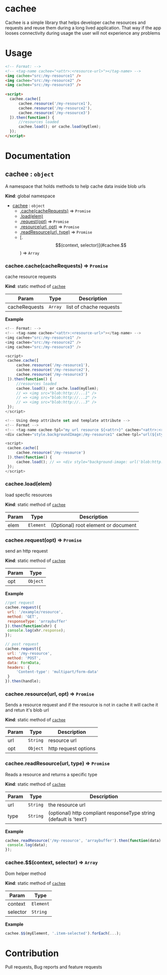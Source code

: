 # cachee
Cachee is a simple library that helps developer cache resources and requests and reuse them during a long lived application. That way if the app looses connectivity during usage the user will not experience any problems
# Usage
```html
<!-- Format: -->
<!-- <tag-name cachee="<attr>:<resource-url>"></tag-name> -->
<img cachee="src:/my-resource1" />
<img cachee="src:/my-resource2" />
<img cachee="src:/my-resource3" />
 
<script>
  cachee.cache([
      cachee.resource('/my-resource1'),
      cachee.resource('/my-resource2'),
      cachee.resource('/my-resource3')
  ]).then(function() {
      //resources loaded
      cachee.load(); or cache.load(myElem);
  });
</script>
```
# Documentation
<a name="cachee"></a>

## cachee : <code>object</code>
A namespace that holds methods to help cache data inside blob urls

**Kind**: global namespace  

* [cachee](#cachee) : <code>object</code>
    * [.cache(cacheRequests)](#cachee.cache) ⇒ <code>Promise</code>
    * [.load(elem)](#cachee.load)
    * [.request(opt)](#cachee.request) ⇒ <code>Promise</code>
    * [.resource(url, opt)](#cachee.resource) ⇒ <code>Promise</code>
    * [.readResource(url, type)](#cachee.readResource) ⇒ <code>Promise</code>
    * [.$$(context, selector)](#cachee.$$) ⇒ <code>Array</code>

<a name="cachee.cache"></a>

### cachee.cache(cacheRequests) ⇒ <code>Promise</code>
cache resource requests

**Kind**: static method of <code>[cachee](#cachee)</code>  

| Param | Type | Description |
| --- | --- | --- |
| cacheRequests | <code>Array</code> | list of chache requests |

**Example**  
```js
<!-- Format: -->
<!-- <tag-name cachee="<attr>:<resource-url>"></tag-name> -->
<img cachee="src:/my-resource1" />
<img cachee="src:/my-resource2" />
<img cachee="src:/my-resource3" />

<script>
 cachee.cache([
     cachee.resource('/my-resource1'),
     cachee.resource('/my-resource2'),
     cachee.resource('/my-resource3')
 ]).then(function() {
     //resources loaded
     cachee.load(); or cache.load(myElem);
     // => <img src="blob:http://...1" />
     // => <img src="blob:http://...2" />
     // => <img src="blob:http://...3" />
 });
</script>

<!-- Using deep attribute set and template attribute -->
<!-- Format -->
<!-- <tag-name cachee-tpl="my url resource ${<attr>}" cachee="<attr>:<resource-url"></tag-name> -->
<div cachee="style.backgroundImage:/my-resource1" cachee-tpl="url(${style.backgroundImage})"></div>

<script>
 cachee.cache([
     cachee.resource('/my-resource')
 ]).then(function() { 
     cachee.load(); // => <div style="background-image: url('blob:http://...')" cachee-tpl="url(${style.backgroundImage})"></div>
 });
</script>
```
<a name="cachee.load"></a>

### cachee.load(elem)
load specfic resources

**Kind**: static method of <code>[cachee](#cachee)</code>  

| Param | Type | Description |
| --- | --- | --- |
| elem | <code>Element</code> | (Optional) root element or document |

<a name="cachee.request"></a>

### cachee.request(opt) ⇒ <code>Promise</code>
send an http request

**Kind**: static method of <code>[cachee](#cachee)</code>  

| Param | Type |
| --- | --- |
| opt | <code>Object</code> | 

**Example**  
```js
//get request
cachee.request({
 url: '/example/resource',
 method: 'GET',
 responseType: 'arraybuffer'
}).then(function(xhr) {
 console.log(xhr.response);
});

// post request
cachee.request({
 url: '/my-resource',
 method: 'POST',
 data: FormData,
 headers: {
     'Content-type': 'multipart/form-data'
 }
}).then(handle);
```
<a name="cachee.resource"></a>

### cachee.resource(url, opt) ⇒ <code>Promise</code>
Sends a resource request and if the resource is not in cache it will cache it 
and retun it's blob url

**Kind**: static method of <code>[cachee](#cachee)</code>  

| Param | Type | Description |
| --- | --- | --- |
| url | <code>String</code> | resource url |
| opt | <code>Object</code> | http request options |

<a name="cachee.readResource"></a>

### cachee.readResource(url, type) ⇒ <code>Promise</code>
Reads a resource and returns a specific type

**Kind**: static method of <code>[cachee](#cachee)</code>  

| Param | Type | Description |
| --- | --- | --- |
| url | <code>String</code> | the resource url |
| type | <code>String</code> | (optional) http compliant responseType string (default is 'text') |

**Example**  
```js
cachee.readResource('/my-resource', 'arraybuffer').then(function(data) {
 console.log(data);
});
```
<a name="cachee.$$"></a>

### cachee.$$(context, selector) ⇒ <code>Array</code>
Dom helper method

**Kind**: static method of <code>[cachee](#cachee)</code>  

| Param | Type |
| --- | --- |
| context | <code>Element</code> | 
| selector | <code>String</code> | 

**Example**  
```js
cachee.$$(myElement, '.item-selected').forEach(...);
```


# Contribution
Pull requests, Bug reports and feature requests
